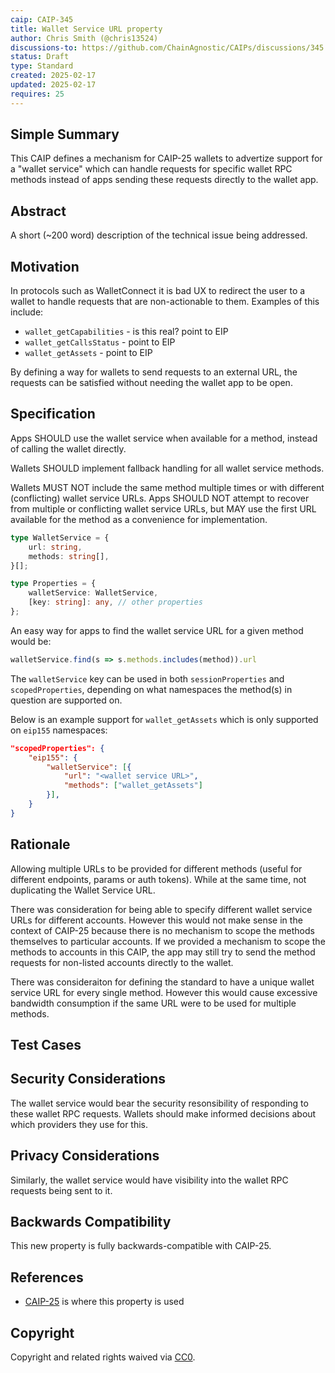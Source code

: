 ```yaml
---
caip: CAIP-345
title: Wallet Service URL property
author: Chris Smith (@chris13524)
discussions-to: https://github.com/ChainAgnostic/CAIPs/discussions/345
status: Draft
type: Standard
created: 2025-02-17
updated: 2025-02-17
requires: 25
---
```


## Simple Summary
<!--"If you can't explain it simply, you don't understand it well enough." Provide a simplified and layman-accessible explanation of the CAIP.-->
This CAIP defines a mechanism for CAIP-25 wallets to advertize support for a "wallet service" which can handle requests for specific wallet RPC methods instead of apps sending these requests directly to the wallet app.

## Abstract
<!--A short (~200 word) description of the technical issue being addressed.-->
A short (~200 word) description of the technical issue being addressed.

## Motivation
<!--The motivation is critical for CAIP. It should clearly explain why the state of the art is inadequate to address the problem that the CAIP solves. CAIP submissions without sufficient motivation may be rejected outright.-->
In protocols such as WalletConnect it is bad UX to redirect the user to a wallet to handle requests that are non-actionable to them. Examples of this include:
- `wallet_getCapabilities` - is this real? point to EIP
- `wallet_getCallsStatus` - point to EIP
- `wallet_getAssets` - point to EIP

By defining a way for wallets to send requests to an external URL, the requests can be satisfied without needing the wallet app to be open.

## Specification
<!--The technical specification should describe the standard in detail. The specification should be detailed enough to allow competing, interoperable implementations. -->

Apps SHOULD use the wallet service when available for a method, instead of calling the wallet directly.

Wallets SHOULD implement fallback handling for all wallet service methods.

Wallets MUST NOT include the same method multiple times or with different (conflicting) wallet service URLs. Apps SHOULD NOT attempt to recover from multiple or conflicting wallet service URLs, but MAY use the first URL available for the method as a convenience for implementation.

```ts
type WalletService = {
    url: string,
    methods: string[],
}[];

type Properties = {
    walletService: WalletService,
    [key: string]: any, // other properties
};
```

An easy way for apps to find the wallet service URL for a given method would be:

```javascript
walletService.find(s => s.methods.includes(method)).url
```

The `walletService` key can be used in both `sessionProperties` and `scopedProperties`, depending on what namespaces the method(s) in question are supported on.

Below is an example support for `wallet_getAssets` which is only supported on `eip155` namespaces:

```json
"scopedProperties": {
    "eip155": {
        "walletService": [{
            "url": "<wallet service URL>",
            "methods": ["wallet_getAssets"]
        }],
    }
}
```

## Rationale
<!--The rationale fleshes out the specification by describing what motivated the design and why particular design decisions were made. It should describe alternate designs that were considered and related work, e.g. how the feature is supported in other languages. The rationale may also provide evidence of consensus within the community, and should discuss important objections or concerns raised during discussion.-->

Allowing multiple URLs to be provided for different methods (useful for different endpoints, params or auth tokens). While at the same time, not duplicating the Wallet Service URL.

There was consideration for being able to specify different wallet service URLs for different accounts. However this would not make sense in the context of CAIP-25 because there is no mechanism to scope the methods themselves to particular accounts. If we provided a mechanism to scope the methods to accounts in this CAIP, the app may still try to send the method requests for non-listed accounts directly to the wallet.

There was consideraiton for defining the standard to have a unique wallet service URL for every single method. However this would cause excessive bandwidth consumption if the same URL were to be used for multiple methods.

## Test Cases
<!--Please add diverse test cases here if applicable. Any normative definition of an interface requires test cases to be implementable. -->

## Security Considerations
<!--Please add an explicit list of intra-actor assumptions and known risk factors if applicable. Any normative definition of an interface requires these to be implementable; assumptions and risks should be at both individual interaction/use-case scale and systemically, should the interface specified gain ecosystem-namespace adoption. -->
The wallet service would bear the security resonsibility of responding to these wallet RPC requests. Wallets should make informed decisions about which providers they use for this.

## Privacy Considerations
<!--Please add an explicit list of intra-actor assumptions and known risk factors if applicable. Any normative definition of an interface requires these to be implementable; assumptions and risks should be at both individual interaction/use-case scale and systemically, should the interface specified gain ecosystem-namespace adoption. -->
Similarly, the wallet service would have visibility into the wallet RPC requests being sent to it.

## Backwards Compatibility
<!--All CAIPs that introduce backwards incompatibilities must include a section describing these incompatibilities and their severity. The CAIP must explain how the author proposes to deal with these incompatibilities. CAIP submissions without a sufficient backwards compatibility treatise may be rejected outright.-->
This new property is fully backwards-compatible with CAIP-25.

## References
<!--Links to external resources that help understanding the CAIP better. This can e.g. be links to existing implementations. See CONTRIBUTING.md#style-guide . -->

- [CAIP-25][CAIP-25] is where this property is used

[CAIP-25]: https://ChainAgnostic.org/CAIPs/caip-25

## Copyright
Copyright and related rights waived via [CC0](../LICENSE).
